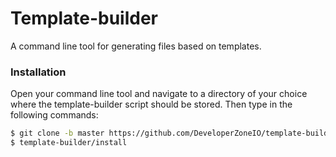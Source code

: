 # Template-builder
A command line tool for generating files based on templates.

### Installation

Open your command line tool and navigate to a directory of your choice where the template-builder script should be stored.
Then type in the following commands:
```bash
$ git clone -b master https://github.com/DeveloperZoneIO/template-builder.git
$ template-builder/install
```